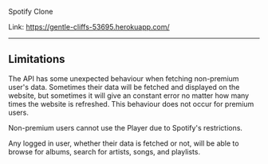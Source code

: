 Spotify Clone

Link: https://gentle-cliffs-53695.herokuapp.com/

---

## Limitations

The API has some unexpected behaviour when fetching non-premium user's data. Sometimes their data will be fetched and displayed on the website, but sometimes it will give an constant error no matter how many times the website is refreshed. This behaviour does not occur for premium users.

Non-premium users cannot use the Player due to Spotify's restrictions.

Any logged in user, whether their data is fetched or not, will be able to browse for albums, search for artists, songs, and playlists.
